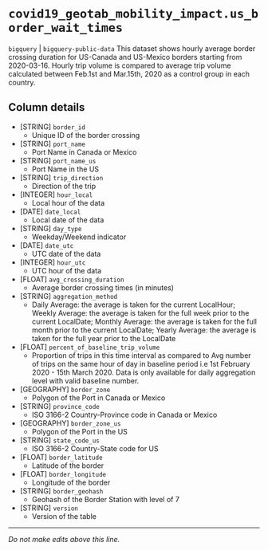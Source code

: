 # `covid19_geotab_mobility_impact.us_border_wait_times`
`bigquery` | `bigquery-public-data`
This dataset shows hourly average border crossing duration for US-Canada and US-Mexico borders starting from 2020-03-16. Hourly trip volume is compared to average trip volume calculated between Feb.1st and Mar.15th, 2020 as a control group in each country.

## Column details
* [STRING]    `border_id`
  - Unique ID of the border crossing
* [STRING]    `port_name`
  - Port Name in Canada or Mexico
* [STRING]    `port_name_us`
  - Port Name in the US
* [STRING]    `trip_direction`
  - Direction of the trip
* [INTEGER]   `hour_local`
  - Local hour of the data
* [DATE]      `date_local`
  - Local date of the data
* [STRING]    `day_type`
  - Weekday/Weekend indicator
* [DATE]      `date_utc`
  - UTC date of the data
* [INTEGER]   `hour_utc`
  - UTC hour of the data
* [FLOAT]     `avg_crossing_duration`
  - Average border crossing times (in minutes)
* [STRING]    `aggregation_method`
  - Daily Average: the average is taken for the current LocalHour; Weekly Average: the average is taken for the full week prior to the current LocalDate; Monthly Average: the average is taken for the full month prior to the current LocalDate; Yearly Average: the average is taken for the full year prior to the LocalDate
* [FLOAT]     `percent_of_baseline_trip_volume`
  - Proportion of trips in this time interval as compared to Avg number of trips on the same hour of day in baseline period i.e 1st February 2020 - 15th March 2020. Data is only available for daily aggregation level with valid baseline number.
* [GEOGRAPHY] `border_zone`
  - Polygon of the Port in Canada or Mexico
* [STRING]    `province_code`
  - ISO 3166-2 Country-Province code in Canada or Mexico
* [GEOGRAPHY] `border_zone_us`
  - Polygon of the Port in the US
* [STRING]    `state_code_us`
  - ISO 3166-2 Country-State code for US
* [FLOAT]     `border_latitude`
  - Latitude of the border
* [FLOAT]     `border_longitude`
  - Longitude of the border
* [STRING]    `border_geohash`
  - Geohash of the Border Station with level of 7
* [STRING]    `version`
  - Version of the table

-------------------------------------------------------------------------------
*Do not make edits above this line.*
